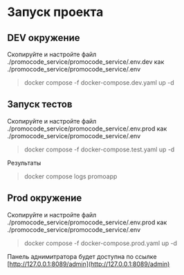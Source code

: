 # Запуск проекта

## DEV окружение

Скопируйте и настройте файл ./promocode_service/promocode_service/.env.dev как ./promocode_service/promocode_service/.env

> docker compose -f docker-compose.dev.yaml up -d

## Запуск тестов

Скопируйте и настройте файл ./promocode_service/promocode_service/.env.prod как ./promocode_service/promocode_service/.env

> docker compose -f docker-compose.test.yaml up -d

Результаты

> docker compose logs promoapp

## Prod окружение

Скопируйте и настройте файл ./promocode_service/promocode_service/.env.prod как ./promocode_service/promocode_service/.env

> docker compose -f docker-compose.prod.yaml up -d

Панель аднимитратора будет доступна по ссылке [http://127.0.0.1:8089/admin](http://127.0.0.1:8089/admin)
